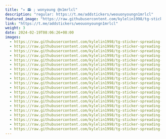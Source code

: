 ```yaml
---
title: "✦ 📻 ; wonyoung @n1mrlcl"
description: "regular: https://t.me/addstickers/weouonyoungn1mrlcl"
featured_image: "https://raw.githubusercontent.com/kylelin1998/tg-sticker-spreading-worldwide-images/main/img/6678ef9d-d0ca-4fc0-a88d-0b80baea659c.jpg"
link: "https://t.me/addstickers/weouonyoungn1mrlcl"
weight: 3
date: 2024-02-19T08:06:26+08:00
images:
  - https://raw.githubusercontent.com/kylelin1998/tg-sticker-spreading-worldwide-images/main/img/6678ef9d-d0ca-4fc0-a88d-0b80baea659c.jpg
  - https://raw.githubusercontent.com/kylelin1998/tg-sticker-spreading-worldwide-images/main/img/4a2019a6-1559-4327-b526-d1f4376e1358.jpg
  - https://raw.githubusercontent.com/kylelin1998/tg-sticker-spreading-worldwide-images/main/img/b2826880-928b-4f7f-9432-c9a92e097369.jpg
  - https://raw.githubusercontent.com/kylelin1998/tg-sticker-spreading-worldwide-images/main/img/6946f20b-cae3-4949-bbca-33a23b46ca3b.jpg
  - https://raw.githubusercontent.com/kylelin1998/tg-sticker-spreading-worldwide-images/main/img/9f82252a-1019-4483-b0cb-65aa9e48e6a7.jpg
  - https://raw.githubusercontent.com/kylelin1998/tg-sticker-spreading-worldwide-images/main/img/151c2f03-d0c5-4a7e-9877-046a53320d13.jpg
  - https://raw.githubusercontent.com/kylelin1998/tg-sticker-spreading-worldwide-images/main/img/0ab1a642-843d-4bfa-a398-40317d9bf4c2.jpg
  - https://raw.githubusercontent.com/kylelin1998/tg-sticker-spreading-worldwide-images/main/img/18ab78e6-5007-48ee-96b1-47b5c4eac6ba.jpg
  - https://raw.githubusercontent.com/kylelin1998/tg-sticker-spreading-worldwide-images/main/img/cf434b3c-db13-471e-a1bf-702e19a4a46c.jpg
  - https://raw.githubusercontent.com/kylelin1998/tg-sticker-spreading-worldwide-images/main/img/872f53f2-f9a1-49d4-935e-8e2f4c00b7d0.jpg
  - https://raw.githubusercontent.com/kylelin1998/tg-sticker-spreading-worldwide-images/main/img/6726512b-91f5-4813-819c-c4f838afc71b.jpg
  - https://raw.githubusercontent.com/kylelin1998/tg-sticker-spreading-worldwide-images/main/img/6729e666-1d52-4ed4-abab-a99d93563763.jpg
  - https://raw.githubusercontent.com/kylelin1998/tg-sticker-spreading-worldwide-images/main/img/4cb35da4-85f7-43b8-a3de-966160f349b6.jpg
  - https://raw.githubusercontent.com/kylelin1998/tg-sticker-spreading-worldwide-images/main/img/565a650e-309d-4ad2-b4e2-8db35e46cc78.jpg
  - https://raw.githubusercontent.com/kylelin1998/tg-sticker-spreading-worldwide-images/main/img/a680cce2-491c-46f2-b06c-1a84592da602.jpg
  - https://raw.githubusercontent.com/kylelin1998/tg-sticker-spreading-worldwide-images/main/img/3b3a8176-67ab-4d5d-a3cf-e6233250c607.jpg
  - https://raw.githubusercontent.com/kylelin1998/tg-sticker-spreading-worldwide-images/main/img/18e075ec-fdc9-490b-94ed-257e380e79fa.jpg
  - https://raw.githubusercontent.com/kylelin1998/tg-sticker-spreading-worldwide-images/main/img/383d9143-0054-406e-8456-ad39950c4d13.jpg
  - https://raw.githubusercontent.com/kylelin1998/tg-sticker-spreading-worldwide-images/main/img/dac5f3df-fc31-4eb9-b176-26d268c2cfed.jpg
  - https://raw.githubusercontent.com/kylelin1998/tg-sticker-spreading-worldwide-images/main/img/28f83976-1839-4ac7-856e-a2438a31bf24.jpg
---
```

